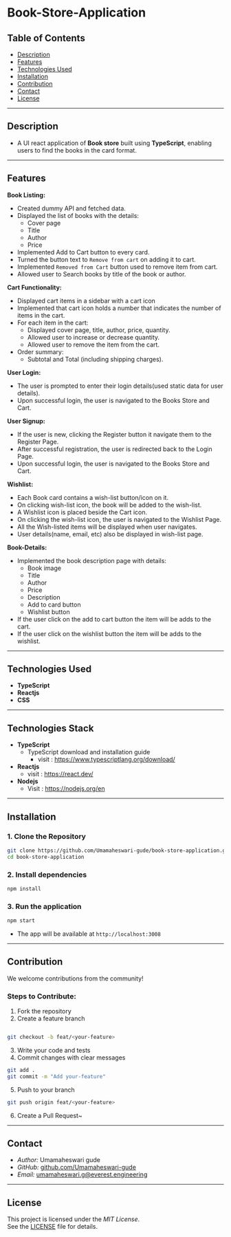 # Book-Store-Application

## Table of Contents

- [ Description](#-description)
- [ Features ](#-features)
- [ Technologies Used](#-technologies-used)
- [ Installation](#-installation)
- [ Contribution](#-contribution)
- [ Contact](#-contact)
- [ License](#-license)

---

## Description

- A UI react application of **Book store** built using **TypeScript**, enabling users to find the books in the card format. 
---

## Features
**Book Listing:**

- Created dummy API and fetched data.
- Displayed the list of books with the details:
   - Cover page
   - Title
   - Author
   - Price 
- Implemented Add to Cart button to every card.
- Turned the button text to `Remove from cart` on adding it to cart.
- Implemented `Removed from Cart`  button used to remove item from cart.
- Allowed user to  Search  books by title of the book or author.

**Cart Functionality:**
- Displayed cart items in a sidebar with a cart icon
- Implemented that cart icon holds a number that indicates the  number of items in the cart.
- For each item in the cart:
     - Displayed cover page, title, author, price, quantity.
     - Allowed user to increase or decrease quantity.
     - Allowed user to remove the item from the cart.
- Order summary:
     - Subtotal and Total (including shipping charges).

**User Login:**
- The user is prompted to enter their login details(used
static data for user details).
- Upon successful login, the user is navigated to the Books Store and Cart.

**User Signup:**
- If the user is new, clicking the  Register  button it navigate them to the Register Page.
- After successful registration, the user is redirected back to the Login Page.
- Upon successful login, the user is navigated to the Books Store and Cart.

**Wishlist:**
- Each Book card contains a wish-list button/icon on it.
- On clicking wish-list icon, the book will be added to the wish-list.
- A Wishlist icon is placed beside the Cart icon.
- On clicking the wish-list icon, the user is navigated to the Wishlist Page.
- All the Wish-listed items will be displayed when user navigates.
- User details(name, email, etc) also be displayed in wish-list page.

**Book-Details:**

- Implemented the book description page with details:
   - Book image
   - Title
   - Author
   - Price
   - Description
   - Add to card button
   - Wishlist button
- If the user click on the add to cart button the item will be adds to the cart.
- If the user click on the wishlist button the item will be adds to the wishlist.

--- 

## Technologies Used

- **TypeScript** 
- **Reactjs** 
- **CSS**

---

## Technologies Stack
- **TypeScript**
    - TypeScript download and installation guide 
       - visit : https://www.typescriptlang.org/download/
- **Reactjs**
    - visit : https://react.dev/
- **Nodejs**
    - Visit : https://nodejs.org/en

---

## Installation

### 1. Clone the Repository

```bash
git clone https://github.com/Umamaheswari-gude/book-store-application.git
cd book-store-application
```

### 2. Install dependencies
```bash
npm install
```

### 3. Run the application 
```bash
npm start
```
- The app will be available at `http://localhost:3008`
---

## Contribution

We welcome contributions from the community!

### Steps to Contribute:

1. Fork the repository
2. Create a feature branch
```bash

git checkout -b feat/<your-feature>
```

3. Write your code and tests
4. Commit changes with clear messages
```bash
git add .
git commit -m "Add your-feature"
```

5. Push to your branch
```bash
git push origin feat/<your-feature>
```

6. Create a Pull Request~

---

## Contact

- *Author:* Umamaheswari gude
- *GitHub:* [github.com/Umamaheswari-gude](https://github.com/Umamaheswari-gude)  
- ⁠*Email:* umamaheswari.g@everest.engineering

---

## License

This project is licensed under the *MIT License*.  
See the [LICENSE](LICENSE) file for details.








